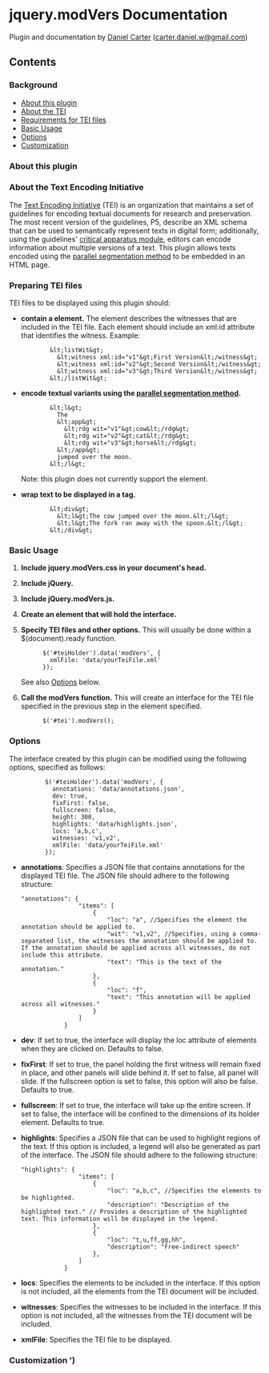 # jquery.modVers Documentation

Plugin and documentation by [Daniel Carter][1] ([carter.daniel.w@gmail.com][2]) 

## Contents

### Background

*   [About this plugin][3]
*   [About the TEI][4]
*   [Requirements for TEI files][5]
*   [Basic Usage][6]
*   [Options][7]
*   [Customization][8]

### About this plugin

### About the Text Encoding Initiative

The [Text Encoding Initiative][9] (TEI) is an organization that maintains a set of guidelines for encoding textual documents for research and preservation. The most recent version of the guidelines, P5, describe an XML schema that can be used to semantically represent texts in digital form; additionally, using the guidelines' [critical apparatus module][10], editors can encode information about multiple versions of a text. This plugin allows texts encoded using the [parallel segmentation method][11] to be embedded in an HTML page. 

### Preparing TEI files

TEI files to be displayed using this plugin should: 

*   **contain a [][12] element.** The  element describes the witnesses that are included in the TEI file. Each  element should include an xml:id attribute that identifies the witness. Example: 
    
        
                &lt;listWit&gt;
                  &lt;witness xml:id="v1"&gt;First Version&lt;/witness&gt;
                  &lt;witness xml:id="v2"&gt;Second Version&lt;/witness&gt;
                  &lt;witness xml:id="v3"&gt;Third Version&lt;/witness&gt;
                &lt;/listWit&gt;
                        
                    

*   **encode textual variants using the [parallel segmentation method][11].** 
    
        
                &lt;l&gt;
                  The
                  &lt;app&gt;
                    &lt;rdg wit="v1"&gt;cow&lt;/rdg&gt;
                    &lt;rdg wit="v2"&gt;cat&lt;/rdg&gt;
                    &lt;rdg wit="v3"&gt;horse&lt;/rdg&gt;
                  &lt;/app&gt;
                  jumped over the moon.
                &lt;/l&gt;
                        
                    
    
    Note: this plugin does not currently support the  element. 

*   **wrap text to be displayed in a  tag.** 
        
                &lt;div&gt;
                  &lt;l&gt;The cow jumped over the moon.&lt;/l&gt;
                  &lt;l&gt;The fork ran away with the spoon.&lt;/l&gt;
                &lt;/div&gt;
                        
                      

### Basic Usage

1.  **Include jquery.modVers.css in your document's head.** 
    
        
                      

2.  **Include jQuery.**
    
        
                    

3.  **Include jQuery.modVers.js.**
    
        
                    

4.  **Create an element that will hold the interface.** 
    
        
                    

5.  **Specify TEI files and other options.** This will usually be done within a $(document).ready function. 
    
              $('#teiHolder').data('modVers', {
                xmlFile: 'data/yourTeiFile.xml'
              });
                    
    
    See also [Options][7] below. 

6.  **Call the modVers function.** This will create an interface for the TEI file specified in the previous step in the element specified. 
    
              $('#tei').modVers(); 
                    

### Options

The interface created by this plugin can be modified using the following options, specified as follows: 

              $('#teiHolder').data('modVers', {
                annotations: 'data/annotations.json',
                dev: true,
                fixFirst: false,
                fullscreen: false,
                height: 300,
                highlights: 'data/highlights.json',
                locs: 'a,b,c',    
                witnesses: 'v1,v2',
                xmlFile: 'data/yourTeiFile.xml'
              });
          

*   **annotations**: Specifies a JSON file that contains annotations for the displayed TEI file. The JSON file should adhere to the following structure: 
    
        "annotations": {
                        "items": [
                            {
                                "loc": "a", //Specifies the element the annotation should be applied to.
                                "wit": "v1,v2", //Specifies, using a comma-separated list, the witnesses the annotation should be applied to. If the annotation should be applied across all witnesses, do not include this attribute.
                                "text": "This is the text of the annotation." 
                            },
                            {
                                "loc": "f",
                                "text": "This annotation will be applied across all witnesses."
                            }
                        ]
                    }
                  

*   **dev**: If set to true, the interface will display the loc attribute of elements when they are clicked on. Defaults to false. 

*   **fixFirst**: If set to true, the panel holding the first witness will remain fixed in place, and other panels will slide behind it. If set to false, all panel will slide. If the fullscreen option is set to false, this option will also be false. Defaults to true. 

*   **fullscreen**: If set to true, the interface will take up the entire screen. If set to false, the interface will be confined to the dimensions of its holder element. Defaults to true. 

*   **highlights**: Specifies a JSON file that can be used to highlight regions of the text. If this option is included, a legend will also be generated as part of the interface. The JSON file should adhere to the following structure: 
    
        "highlights": {
                        "items": [
                            {
                                "loc": "a,b,c", //Specifies the elements to be highlighted.
                                "description": "Description of the highlighted text." // Provides a description of the highlighted text. This information will be displayed in the legend.
                            },
                            {
                                "loc": "t,u,ff,gg,hh",
                                "description": "Free-indirect speech"
                            },
                        ]
                    }
                  

*   **locs**: Specifies the elements to be included in the interface. If this option is not included, all the elements from the TEI document will be included. 

*   **witnesses**: Specifies the witnesses to be included in the interface. If this option is not included, all the witnesses from the TEI document will be included. 

*   **xmlFile**: Specifies the TEI file to be displayed. 

### Customization   ')

 [1]: http://holden.ischool.utexas.edu/www.daniel.inletters.com
 [2]: mailto:carter.daniel.w%40gmail.com
 [3]: http://holden.ischool.utexas.edu#about_this_plugin
 [4]: http://holden.ischool.utexas.edu#about_the_tei
 [5]: http://holden.ischool.utexas.edu#preparing_tei_files
 [6]: http://holden.ischool.utexas.edu#basic_usage
 [7]: http://holden.ischool.utexas.edu#options
 [8]: http://holden.ischool.utexas.edu#customization
 [9]: http://www.tei-c.org/
 [10]: http://www.tei-c.org/release/doc/tei-p5-doc/en/html/TC.html
 [11]: http://www.tei-c.org/release/doc/tei-p5-doc/en/html/TC.html#TCAPPS
 [12]: http://www.tei-c.org/release/doc/tei-p5-doc/en/html/ref-listWit.html  